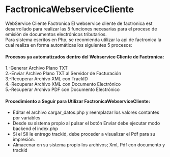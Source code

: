 # FactronicaWebserviceCliente
WebService Cliente Factronica
El webservice cliente de factronica est desarrollado para realizar las 5 funciones necesarias para el proceso de emisión de documentos electrónicos tributarios.
<br>Para sistema escritos en Php, se recomienda utilizar la api de factronica la cual realiza en forma automáticas los siguientes 5 procesos:
<br>
<h4>Procesos ya automatizados dentro del Webservice Cliente de Factronica:</h4>
1.-Generar Archivo Plano TXT
<br>2.-Enviar Archivo Plano TXT al Servidor de Facturación
<br>3.-Recuperar Archivo XML con TrackID
<br>4.-Recuperar Archivo XML con Documento Electrónico
<br>5.-Recuperar Archivo PDF con Documento Electrónico
<br>
<h4>Procedimiento a Seguir para Utilizar FactronicaWebserviceCliente:</h4>
<ul>
<li>Editar el archivo cargar_datos.php y reemplazar los valores contantes por variables</li>
<li>Desde su sistema propio al pulsar el botón Enviar debe ejecutar modo backend el index.php</li>
<li>Si el SII le entrego trackid, debe proceder a visualizar el Pdf para su impresión.</li>
<li>Almacenar en su sistema propio los archivos; Xml, Pdf con documento y trackid</li>
</ul>
